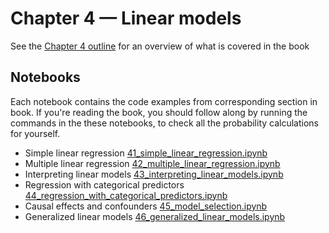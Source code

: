 # Chapter 4 — Linear models

See the [Chapter 4 outline](https://docs.google.com/document/d/1fwep23-95U-w1QMPU31nOvUnUXE2X3s_Dbk5JuLlKAY/edit#heading=h.9etj7aw4al9w)
for an overview of what is covered in the book


## Notebooks

Each notebook contains the code examples from corresponding section in book.
If you're reading the book, you should follow along by running the commands in the these notebooks,
to check all the probability calculations for yourself.

- Simple linear regression [41_simple_linear_regression.ipynb](./41_simple_linear_regression.ipynb)
- Multiple linear regression [42_multiple_linear_regression.ipynb](./42_multiple_linear_regression.ipynb)
- Interpreting linear models [43_interpreting_linear_models.ipynb](./43_interpreting_linear_models.ipynb)
- Regression with categorical predictors [44_regression_with_categorical_predictors.ipynb](./44_regression_with_categorical_predictors.ipynb)
- Causal effects and confounders [45_model_selection.ipynb](./45_model_selection.ipynb)
- Generalized linear models [46_generalized_linear_models.ipynb](./46_generalized_linear_models.ipynb)

